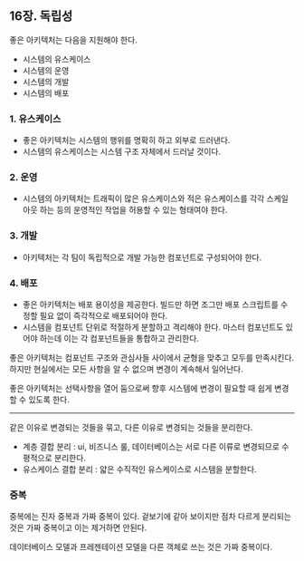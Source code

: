 ## 16장. 독립성

좋은 아키텍처는 다음을 지원해야 한다.
- 시스템의 유스케이스
- 시스템의 운영
- 시스템의 개발
- 시스템의 배포

### 1. 유스케이스
- 좋은 아키텍처는 시스템의 행위를 명확히 하고 외부로 드러낸다.
- 시스템의 유스케이스는 시스템 구조 자체에서 드러날 것이다.

### 2. 운영
- 시스템의 아키텍처는 트래픽이 많은 유스케이스와 적은 유스케이스를 각각 스케일 아웃 하는 등의 운영적인 작업을 허용할 수 있는 형태여야 한다.

### 3. 개발
- 아키텍처는 각 팀이 독립적으로 개발 가능한 컴포넌트로 구성되어야 한다.

### 4. 배포
- 좋은 아키텍처는 배포 용이성을 제공한다. 빌드만 하면 조그만 배포 스크립트를 수정할 필요 없이 즉각적으로 배포되어야 한다.
- 시스템을 컴포넌트 단위로 적절하게 분할하고 격리해야 한다. 마스터 컴포넌트도 있어야 하는데 이는 각 컴포넌트들을 통합하고 관리한다.

좋은 아키텍처는 컴포넌트 구조와 관심사들 사이에서 균형을 맞추고 모두를 만족시킨다. 하지만 현실에서는 모든 사항을 알 수 없으며 변경이 계속해서 일어난다.

좋은 아키텍처는 선택사항을 열어 둠으로써 향후 시스템에 변경이 필요할 때 쉽게 변경할 수 있도록 한다.

---

같은 이유로 변경되는 것들을 묶고, 다른 이유로 변경되는 것들을 분리한다.
- 계층 결합 분리 : ui, 비즈니스 룰, 데이터베이스는 서로 다른 이류로 변경되므로 수평적으로 분리한다.
- 유스케이스 결합 분리 : 얇은 수직적인 유스케이스로 시스템을 분할한다.


### 중복
중복에는 진자 중복과 가짜 중복이 있다. 겉보기에 같아 보이지만 점차 다르게 분리되는 것은 가짜 중복이고 이는 제거하면 안된다.

데이터베이스 모델과 프레젠테이션 모델을 다른 객체로 쓰는 것은 가짜 중복이다.
